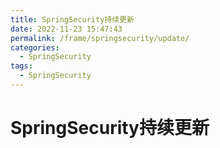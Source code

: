```yaml
---
title: SpringSecurity持续更新
date: 2022-11-23 15:47:43
permalink: /frame/springsecurity/update/
categories:
  - SpringSecurity
tags:
  - SpringSecurity
---
```


# SpringSecurity持续更新
